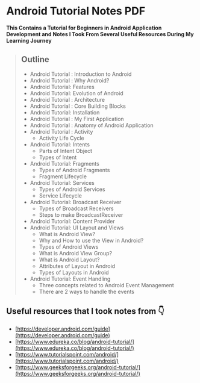# Android Tutorial Notes PDF
**This Contains a Tutorial for Beginners in Android Application Development and Notes I Took From Several Useful Resources During My Learning Journey** <br/>

> ## Outline 
> - Android Tutorial : Introduction to Android
> - Android Tutorial : Why Android?
> - Android Tutorial: Features
> - Android Tutorial: Evolution of Android
> - Android Tutorial : Architecture
> - Android Tutorial : Core Building Blocks
> - Android Tutorial: Installation
> - Android Tutorial : My First Application
> - Android Tutorial : Anatomy of Android Application
> - Android Tutorial : Activity
>   - Activity Life Cycle
> - Android Tutorial: Intents 
>   - Parts of Intent Object 
>   - Types of Intent 
> - Android Tutorial: Fragments
>   - Types of Android Fragments
>   - Fragment Lifecycle
> - Android Tutorial: Services
>   - Types of Android Services
>   - Service Lifecycle
> - Android Tutorial: Broadcast Receiver
>   - Types of Broadcast Receivers
>   - Steps to make BroadcastReceiver
> - Android Tutorial: Content Provider
> - Android Tutorial: UI Layout and Views 
>   - What is Android View?
>   - Why and How to use the View in Android?
>   - Types of Android Views
>   - What is Android View Group?
>   - What is Android Layout?
>   - Attributes of Layout in Android
>   - Types of Layouts in Android
> - Android Tutorial: Event Handling
>   - Three concepts related to Android Event Management
>   - There are 2 ways to handle the events <br/>

## **Useful resources that I took notes from** :point_down: <br/>
- [https://developer.android.com/guide](https://developer.android.com/guide) <br/>
- [https://www.edureka.co/blog/android-tutorial/](https://www.edureka.co/blog/android-tutorial/) <br/>
- [https://www.tutorialspoint.com/android/](https://www.tutorialspoint.com/android/) <br/>
- [https://www.geeksforgeeks.org/android-tutorial/](https://www.geeksforgeeks.org/android-tutorial/) <br/>

